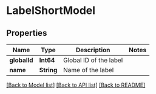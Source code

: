 # LabelShortModel

## Properties
Name | Type | Description | Notes
------------ | ------------- | ------------- | -------------
**globalId** | **Int64** | Global ID of the label | 
**name** | **String** | Name of the label | 

[[Back to Model list]](../README.md#documentation-for-models) [[Back to API list]](../README.md#documentation-for-api-endpoints) [[Back to README]](../README.md)


